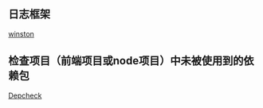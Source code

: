 ## 日志框架

[winston](https://mp.weixin.qq.com/s/QJlU1KLaPs477ip1C3SLMQ)

## 检查项目（前端项目或node项目）中未被使用到的依赖包

[Depcheck](https://www.npmjs.com/package/depcheck)